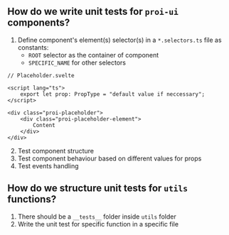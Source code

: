 ## How do we write unit tests for `proi-ui` components?

1. Define component's element(s) selector(s) in a `*.selectors.ts` file as constants:
    - `ROOT` selector as the container of component
    - `SPECIFIC_NAME` for other selectors

```sveltehtml
// Placeholder.svelte

<script lang="ts">
    export let prop: PropType = "default value if neccessary";
</script>

<div class="proi-placeholder">
    <div class="proi-placeholder-element">
        Content
    </div>
</div>
```

2. Test component structure
3. Test component behaviour based on different values for props
4. Test events handling

## How do we structure unit tests for `utils` functions?

1. There should be a `__tests__` folder inside `utils` folder
2. Write the unit test for specific function in a specific file